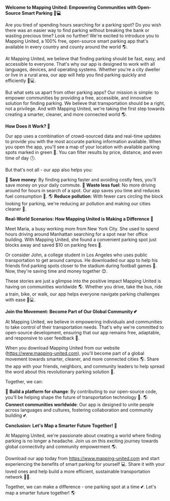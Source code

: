 **Welcome to Mapping United: Empowering Communities with Open-Source Smart Parking 🚗💻**

Are you tired of spending hours searching for a parking spot? Do you wish there was an easier way to find parking without breaking the bank or wasting precious time? Look no further! We're excited to introduce you to Mapping United, a 100% free, open-source smart parking app that's available in every country and county around the world 🌎.

At Mapping United, we believe that finding parking should be fast, easy, and accessible to everyone. That's why our app is designed to work with all languages, devices, and operating systems. Whether you're a city dweller or live in a rural area, our app will help you find parking quickly and efficiently 🚗💻.

But what sets us apart from other parking apps? Our mission is simple: to empower communities by providing a free, accessible, and innovative solution for finding parking. We believe that transportation should be a right, not a privilege. And with Mapping United, we're taking the first step towards creating a smarter, cleaner, and more connected world 🌎.

**How Does it Work? 🤔**

Our app uses a combination of crowd-sourced data and real-time updates to provide you with the most accurate parking information available. When you open the app, you'll see a map of your location with available parking spots marked in green 🔵. You can filter results by price, distance, and even time of day 🕒.

But that's not all - our app also helps you:

💸 **Save money**: By finding parking faster and avoiding costly fees, you'll save money on your daily commute.
🚗 **Waste less fuel**: No more driving around for hours in search of a spot. Our app saves you time and reduces fuel consumption 🌟.
🌎 **Reduce pollution**: With fewer cars circling the block looking for parking, we're reducing air pollution and making our cities cleaner 🌿.

**Real-World Scenarios: How Mapping United is Making a Difference 💬**

Meet Maria, a busy working mom from New York City. She used to spend hours driving around Manhattan searching for a spot near her office building. With Mapping United, she found a convenient parking spot just blocks away and saved $10 on parking fees 🙌.

Or consider John, a college student in Los Angeles who uses public transportation to get around campus. He downloaded our app to help his friends find parking spots closer to the stadium during football games 🏈. Now, they're saving time and money together 😊.

These stories are just a glimpse into the positive impact Mapping United is having on communities worldwide 🌎. Whether you drive, take the bus, ride a train, bike, or walk, our app helps everyone navigate parking challenges with ease 🚗💻.

**Join the Movement: Become Part of Our Global Community 💕**

At Mapping United, we believe in empowering individuals and communities to take control of their transportation needs. That's why we're committed to open-source development, ensuring that our app remains free, adaptable, and responsive to user feedback 👥.

When you download Mapping United from our website (https://www.mapping-united.com), you'll become part of a global movement towards smarter, cleaner, and more connected cities 🌎. Share the app with your friends, neighbors, and community leaders to help spread the word about this revolutionary parking solution 📢.

Together, we can:

💬 **Build a platform for change**: By contributing to our open-source code, you'll be helping shape the future of transportation technology 🤖.
🌎 **Connect communities worldwide**: Our app is designed to unite people across languages and cultures, fostering collaboration and community building 💕.

**Conclusion: Let's Map a Smarter Future Together! 🚀**

At Mapping United, we're passionate about creating a world where finding parking is no longer a headache. Join us on this exciting journey towards global connectivity and community empowerment 🌎.

Download our app today from https://www.mapping-united.com and start experiencing the benefits of smart parking for yourself 💻. Share it with your loved ones and help build a more efficient, sustainable transportation network 🚗👥.

Together, we can make a difference - one parking spot at a time 💕. Let's map a smarter future together! 🌎